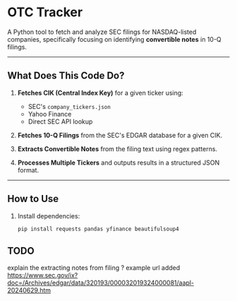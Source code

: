 # OTC Tracker

A Python tool to fetch and analyze SEC filings for NASDAQ-listed companies, specifically focusing on identifying **convertible notes** in 10-Q filings.

---

## What Does This Code Do?

1. **Fetches CIK (Central Index Key)** for a given ticker using:
   - SEC's `company_tickers.json`
   - Yahoo Finance
   - Direct SEC API lookup

2. **Fetches 10-Q Filings** from the SEC's EDGAR database for a given CIK.

3. **Extracts Convertible Notes** from the filing text using regex patterns.

4. **Processes Multiple Tickers** and outputs results in a structured JSON format.

---

## How to Use

1. Install dependencies:
   ```bash
   pip install requests pandas yfinance beautifulsoup4
   ```

## TODO

explain the extracting notes from filing ? example url added
https://www.sec.gov/ix?doc=/Archives/edgar/data/320193/000032019324000081/aapl-20240629.htm